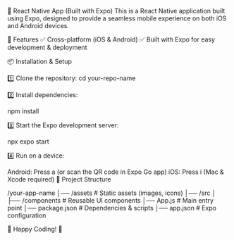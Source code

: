 🚀 React Native App (Built with Expo)
This is a React Native application built using Expo, designed to provide a seamless mobile experience on both iOS and Android devices.

📌 Features
✅ Cross-platform (iOS & Android)
✅ Built with Expo for easy development & deployment

📦 Installation & Setup

1️⃣ Clone the repository:
cd your-repo-name

2️⃣ Install dependencies:

npm install

3️⃣ Start the Expo development server:

npx expo start

4️⃣ Run on a device:

Android: Press a (or scan the QR code in Expo Go app)
iOS: Press i (Mac & Xcode required)
📂 Project Structure

/your-app-name
│── /assets          # Static assets (images, icons)
│── /src
│   ├── /components  # Reusable UI components
│── App.js           # Main entry point
│── package.json     # Dependencies & scripts
│── app.json         # Expo configuration


🚀 Happy Coding! 🎉
